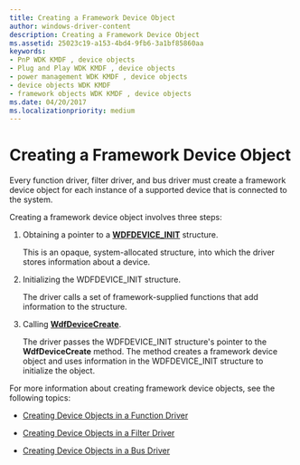 ```yaml
---
title: Creating a Framework Device Object
author: windows-driver-content
description: Creating a Framework Device Object
ms.assetid: 25023c19-a153-4bd4-9fb6-3a1bf85860aa
keywords:
- PnP WDK KMDF , device objects
- Plug and Play WDK KMDF , device objects
- power management WDK KMDF , device objects
- device objects WDK KMDF
- framework objects WDK KMDF , device objects
ms.date: 04/20/2017
ms.localizationpriority: medium
---
```


# Creating a Framework Device Object


Every function driver, filter driver, and bus driver must create a framework device object for each instance of a supported device that is connected to the system.

Creating a framework device object involves three steps:

1.  Obtaining a pointer to a [**WDFDEVICE\_INIT**](https://msdn.microsoft.com/library/windows/hardware/ff546951) structure.

    This is an opaque, system-allocated structure, into which the driver stores information about a device.

2.  Initializing the WDFDEVICE\_INIT structure.

    The driver calls a set of framework-supplied functions that add information to the structure.

3.  Calling [**WdfDeviceCreate**](https://msdn.microsoft.com/library/windows/hardware/ff545926).

    The driver passes the WDFDEVICE\_INIT structure's pointer to the **WdfDeviceCreate** method. The method creates a framework device object and uses information in the WDFDEVICE\_INIT structure to initialize the object.

For more information about creating framework device objects, see the following topics:

-   [Creating Device Objects in a Function Driver](creating-device-objects-in-a-function-driver.md)

-   [Creating Device Objects in a Filter Driver](creating-device-objects-in-a-filter-driver.md)

-   [Creating Device Objects in a Bus Driver](creating-device-objects-in-a-bus-driver.md)

 

 





